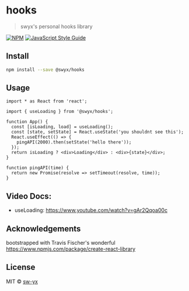 # hooks

> swyx's personal hooks library

[![NPM](https://img.shields.io/npm/v/hooks.svg)](https://www.npmjs.com/package/hooks) [![JavaScript Style Guide](https://img.shields.io/badge/code_style-standard-brightgreen.svg)](https://standardjs.com)

## Install

```bash
npm install --save @swyx/hooks
```

## Usage

```tsx
import * as React from 'react';

import { useLoading } from '@swyx/hooks';

function App() {
  const [isLoading, load] = useLoading();
  const [state, setState] = React.useState('you shouldnt see this');
  React.useEffect(() => {
    pingAPI(2000).then(setState('hello there'));
  });
  return isLoading ? <div>Loading</div> : <div>{state}</div>;
}

function pingAPI(time) {
  return new Promise(resolve => setTimeout(resolve, time));
}
```

## Video Docs:

- useLoading: https://www.youtube.com/watch?v=gAr2Qqoa00c

## Acknowledgements

bootstrapped with Travis Fischer's wonderful https://www.npmjs.com/package/create-react-library

## License

MIT © [sw-yx](https://github.com/sw-yx)
